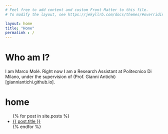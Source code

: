 ```yaml
---
# Feel free to add content and custom Front Matter to this file.
# To modify the layout, see https://jekyllrb.com/docs/themes/#overriding-theme-defaults

layout: home
title: "Home"
permalink : /
---
```

# Who am I?
I am Marco Molè.
Right now I am a Research Assistant at Politecnico Di Milano, under the supervision of (Prof. Gianni Antichi)[gianniantichi.github.io].



# home

<ul>
{% for post in site.posts %}
    <li><a href="{{ post.url }}">{{ post.title }}</a></li>
{% endfor %}
</ul>